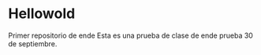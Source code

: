 # Hellowold
Primer repositorio de ende
Esta es una prueba de clase de ende
prueba  30 de septiembre.
